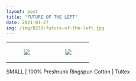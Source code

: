 ```yaml
---
layout: post
title: "FUTURE OF THE LEFT"
date: 2021-01-27
img: /img/0233-future-of-the-left.jpg
---
```




<table style="width:100%;"><tr><td style="vertical-align:top;">
      <figure class="tmblr-full" data-orig-height="2048" data-orig-width="1365" data-orig-src="https://concertshirts.netlify.app/shirts/0233/0233-01.jpg"><img src="https://64.media.tumblr.com/61c66c0bb79f0ca2dc388114da948759/3e653eb6294b29aa-86/s540x810/1ab44bec3adcd7793b8e9c960c995afaf6a05910.jpg" data-orig-height="2048" data-orig-width="1365" data-orig-src="https://concertshirts.netlify.app/shirts/0233/0233-01.jpg"/></figure></td>
    <td style="vertical-align:top;">
      <figure class="tmblr-full" data-orig-height="2048" data-orig-width="1365" data-orig-src="https://concertshirts.netlify.app/shirts/0233/0233-02.jpg"><img src="https://64.media.tumblr.com/b9d6649014e48e7802a4ce7df9464d6f/3e653eb6294b29aa-e5/s540x810/5b5d75145d30c2c6ca2a348cf6fe8890438e9f39.jpg" data-orig-height="2048" data-orig-width="1365" data-orig-src="https://concertshirts.netlify.app/shirts/0233/0233-02.jpg"/></figure></td>
  </tr></table><p>
  SMALL | 100% Preshrunk Ringspun Cotton | Tultex
</p>
